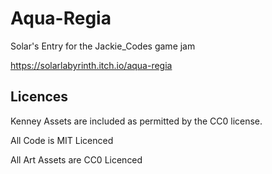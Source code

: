# Aqua-Regia
Solar's Entry for the Jackie_Codes game jam

https://solarlabyrinth.itch.io/aqua-regia

## Licences

Kenney Assets are included as permitted by the CC0 license.

All Code is MIT Licenced

All Art Assets are CC0 Licenced
